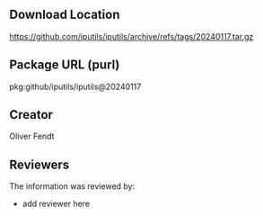 ## Download Location

https://github.com/iputils/iputils/archive/refs/tags/20240117.tar.gz

## Package URL (purl)

pkg:github/iputils/iputils@20240117

## Creator

Oliver Fendt

## Reviewers

The information was reviewed by:

* add reviewer here
